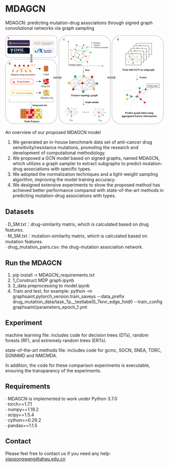 # MDAGCN

MDAGCN: predicting mutation-drug associations through signed graph convolutional networks via graph sampling



![](/MDAGCN-main/workflow.png)

 An overview of our proposed MDAGCN model

1) We generated an in-house benchmark data set of anti-cancer drug sensitivity/resistance mutations, promoting the research and development of computational methodology.
2) We proposed a GCN model based on signed graphs, named MDAGCN, which utilizes a graph sampler to extract subgraphs to predict mutation-drug associations with specific types.
3) We adopted the normalization techniques and a light-weight sampling algorithm, improving the model training accuracy.
4) We designed extensive experiments to show the proposed method has achieved better performance compared with state-of-the-art methods in predicting mutation-drug associations with types.



## Datasets
· D_SM.txt：drug-similarity matrix, which is calculated based on drug features.  
· M_SM.txt：mutation-similarity matrix, which is calculated based on mutation features.  
· drug_mutation_pairs.csv: the drug-mutation association network.  



## Run the MDAGCN
1. pip install -r MDAGCN_requirements.txt  
2. 1_Construct MDP graph.ipynb
3. 2_data preprocessing to model.ipynb
4. Train and test, for example:
   python -m graphsaint.pytorch_version.train_saveys --data_prefix drug_mutation_data/task_Tp__testlabel0_7knn_edge_fold0  --train_config graphsaint/parameters_epoch_1.yml

## Experiment
machine learning file: includes code for decision trees (DTs), random forests (RF), and extremely random trees (ERTs).

state-of-the-art methods file: includes code for gcmc, SGCN, SNEA, TDRC, SGNNMD and NMCMDA.

In addition, the code for these comparison experiments is executable, ensuring the transparency of the experiments.


## Requirements

· MDAGCN is implemented to work under Python 3.7.0  
· torch==1.7.1  
· numpy==1.19.2  
· scipy==1.5.4  
· cython==0.29.2  
· pandas==1.1.5  

## Contact

Please feel free to contact us if you need any help: xiaosongwang@ahau.edu.cn


